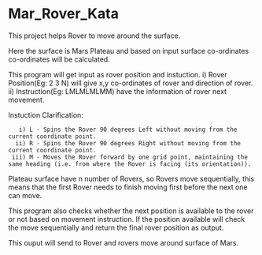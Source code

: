 # Mar_Rover_Kata

This project helps Rover to move around the surface.

Here the surface is Mars Plateau and based on input surface co-ordinates co-ordinates will be calculated.

This program will get input as rover position and instuction.
         i) Rover Position(Eg: 2 3 N) will give x,y co-ordinates of rover and direction of rover.
         ii) Instruction(Eg: LMLMLMLMM) have the information of rover next movement.
         
Instuction Clarification:
 
       i) L - Spins the Rover 90 degrees Left without moving from the current coordinate point.
      ii) R - Spins the Rover 90 degrees Right without moving from the current coordinate point.
     iii) M - Moves the Rover forward by one grid point, maintaining the same heading (i.e. from where the Rover is facing (its orientation)).
     
Plateau surface have n number of Rovers, so Rovers move sequentially, this means that the first Rover needs to finish moving first before the next one can move.

This program also checks whether the next position is available to the rover or not based on movement instruction.
If the position available will check the move sequentially and return the final rover position as output.

This ouput will send to Rover and rovers move around surface of Mars.
    
